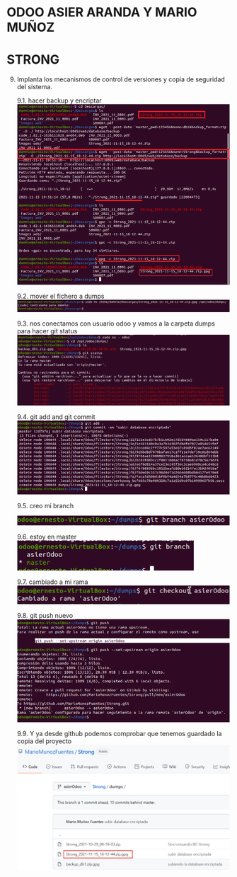 # ODOO ASIER ARANDA Y MARIO MUÑOZ

# **STRONG**


9. Implanta los mecanismos de control de versiones y copia de seguridad del sistema.

    9.1. hacer backup y encriptar
    ![issue tap](img/CREAR_REPOSITORIO/9_1.png)

    9.2. mover el fichero a dumps
    ![issue tap](img/CREAR_REPOSITORIO/9_2.png)

    9.3. nos conectamos con usuario odoo y vamos a la carpeta dumps para hacer git status
    ![issue tap](img/CREAR_REPOSITORIO/9_3.png)

    9.4. git add and git commit
    ![issue tap](img/CREAR_REPOSITORIO/9_4.png)

    9.5. creo mi branch

    ![issue tap](img/CREAR_REPOSITORIO/9_5.png)

    9.6. estoy en master   
    ![issue tap](img/CREAR_REPOSITORIO/9_6.png)

    9.7.  cambiado a mi rama
    ![issue tap](img/CREAR_REPOSITORIO/9_7.png)

    9.8.  git push nuevo
    ![issue tap](img/CREAR_REPOSITORIO/9_8.png)

    9.9.  Y ya desde github podemos comprobar que tenemos guardado la copia del proyecto
    ![issue tap](img/CREAR_REPOSITORIO/9_9.png)





